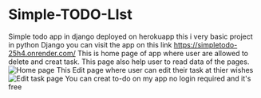 # Simple-TODO-LIst
Simple todo app in django deployed on herokuapp this i very basic project in python Django you can visit the app on this link https://simpletodo-25h4.onrender.com/
This is home page of app where user are allowed to delete and creat task. This page also help user to read data of the pages.
![Home page](https://user-images.githubusercontent.com/74177655/172030379-5e6c460f-af41-4e0b-beda-960d740414d5.PNG)
This Edit page where user can edit their task at thier wishes 
![Edit task page](https://user-images.githubusercontent.com/74177655/172030432-a56fffa2-4a02-4b0d-9707-045ed1260de8.PNG)
You can creat to-do on my app no login required and it's free

